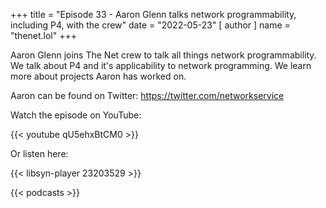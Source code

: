 +++
title = "Episode 33 - Aaron Glenn talks network programmability, including P4, with the crew"
date = "2022-05-23"
[ author ]
  name = "thenet.lol"
+++

Aaron Glenn joins The Net crew to talk all things network programmability. We
talk about P4 and it's applicability to network programming. We learn more
about projects Aaron has worked on.

Aaron can be found on Twitter: https://twitter.com/networkservice

Watch the episode on YouTube:

{{< youtube qU5ehxBtCM0 >}}

Or listen here:

{{< libsyn-player 23203529 >}}

{{< podcasts >}}
